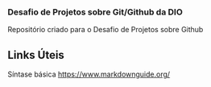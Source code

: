 ### Desafio de Projetos sobre Git/Github da DIO
Repositório criado para o Desafio de Projetos sobre Github

## Links Úteis
Síntase básica https://www.markdownguide.org/
